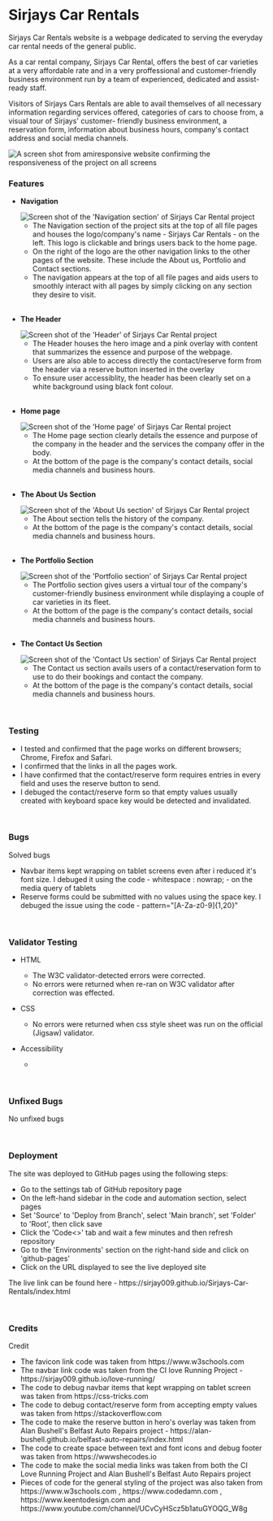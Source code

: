 <h1>Sirjays Car Rentals</h1>

<p>Sirjays Car Rentals website is a webpage dedicated to serving the everyday car rental needs of the general public.
</p>
<p>As a car rental company, Sirjays Car Rental, offers the best of car varieties at a very affordable rate and in a very proffessional and customer-friendly business environment run by a team of experienced, dedicated and assist-ready staff.</p>

<p>Visitors of Sirjays Cars Rentals are able to avail themselves of all necessary information regarding services offered, categories of cars to choose from, a visual tour of Sirjays' customer- friendly business environment, a reservation form, information about business hours, company's contact address and social media channels.</p>

<img src="docs/readme.images/testing.images/jpeg-optimizer_Capture.PNG" alt="A screen shot from amiresponsive website confirming the responsiveness of the project on all screens">
<br>

<h3>Features</h3>

<ul>
<li>
<p><strong>Navigation</strong></p>
<img src="docs/readme.images/jpeg-optimizer_Navigation.PNG" alt="Screen shot of the 'Navigation section' of Sirjays Car Rental project">
<ul>
<li>The Navigation section of the project sits at the top of all file pages and houses the logo/company's name - Sirjays Car Rentals - on the left. This logo is clickable and brings users back to the home page.</li>
<li>On the right of the logo are the other navigation links to the other pages of the website. These include the About us, Portfolio and Contact sections.</li>
<li>The navigation appears at the top of all file pages and aids users to smoothly interact with all pages by simply clicking on any section they desire to visit.</li>
</ul>
</li>
<br>

<li>
<p><strong>The Header</strong></p>
<img src="docs/readme.images/jpeg-optimizer_Header1.jpg" alt="Screen shot of the 'Header' of Sirjays Car Rental project">
<ul>
<li>The Header houses the hero image and a pink overlay with content that summarizes the essence and purpose of the webpage.</li>
<li>Users are also able to access directly the contact/reserve form from the header via a reserve button inserted in the overlay</li>
<li>To ensure user accessiblity, the header has been clearly set on a white background using black font colour.</li>
</ul>
</li>
<br>

<li>
<p><strong>Home page</strong></p>
<img src="docs/readme.images/jpeg-optimizer_HomePage.PNG" alt="Screen shot of the 'Home page' of Sirjays Car Rental project">
<ul>
<li>The Home page section clearly details the essence and purpose of the company in the header and the services the company offer in the body.</li>
<li>At the bottom of the page is the company's contact details, social media channels and business hours.</li>
</ul>
</li>
<br>

<li>
<p><strong>The About Us Section</strong></p>
<img src="docs/readme.images/jpeg-optimizer_AboutUs.PNG" alt="Screen shot of the 'About Us section' of Sirjays Car Rental project">
<ul>
<li>The About section tells the history of the company.</li>
<li>At the bottom of the page is the company's contact details, social media channels and business hours.</li>
</ul>
</li>
<br>

<li>
<p><strong>The Portfolio Section</strong></p>
<img src="docs/readme.images/jpeg-optimizer_Portfolio.PNG" alt="Screen shot of the 'Portfolio section' of Sirjays Car Rental project">
<ul>
<li>The Portfolio section gives users a virtual tour of the company's customer-friendly business environment while displaying a couple of car varieties in its fleet.</li>
<li>At the bottom of the page is the company's contact details, social media channels and business hours.</li>
</ul>
</li>
<br>

<li>
<p><strong>The Contact Us Section</strong></p>
<img src="docs/readme.images/jpeg-optimizer_ContactUs.PNG" alt="Screen shot of the 'Contact Us section' of Sirjays Car Rental project">
<ul>
<li>The Contact us section avails users of a contact/reservation form to use to do their bookings and contact the company.</li>
<li>At the bottom of the page is the company's contact details, social media channels and business hours.</li>
</ul>
</li>
</ul>
<br>

<h3>Testing</h3>
<ul>
<li>I tested and confirmed that the page works on different browsers; Chrome, Firefox and Safari.</li>
<li>I confirmed that the links in all the pages work.</li>
<li>I have confirmed that the contact/reserve form requires entries in every field and uses the reserve button to send.</li>
<li>I debuged the contact/reserve form so that empty values usually created with keyboard space key would be detected and invalidated.</li>
</ul>
<br>

<h3>Bugs</h3>
<p>Solved bugs</p>
<ul>
<li>Navbar items kept wrapping on tablet screens even after i reduced it's font size. I debuged it using the code - whitespace : nowrap; - on the media query of tablets</li>
<li>Reserve forms could be submitted with no values using the space key. I debuged the issue using the code - pattern="[A-Za-z0-9]{1,20}"</li>
</ul>
<br>

<h3>Validator Testing</h3>
<ul>
<li><p>HTML</p>
<ul>
<li>The W3C validator-detected errors were corrected.</li>
<li>No errors were returned when re-ran on W3C validator after correction was effected.</li>
</ul>
</li>

<li><p>CSS</p>
<ul>
<li>No errors were returned when css style sheet was run on the official (Jigsaw) validator.</li>
</ul>
</li>

<li><p>Accessibility</p>
<ul>
<li></li>
</ul>
</li>

</ul>
<br>

<h3>Unfixed Bugs</h3>
<p>No unfixed bugs</p>
<br>

<h3>Deployment</h3>
<p>The site was deployed to GitHub pages using the following steps:</p>
<ul>
<li>Go to the settings tab of GitHub repository page</li>
<li>On the left-hand sidebar in the code and automation section, select pages</li>
<li>Set 'Source' to 'Deploy from Branch', select 'Main branch', set 'Folder' to 'Root', then click save</li>
<li>Click the 'Code<>' tab and wait a few minutes and then refresh repository</li>
<li>Go to the 'Environments' section on the right-hand side and click on 'github-pages'</li>
<li>Click on the URL displayed to see the live deployed site</li>
</ul>
<p>The live link can be found here - https://sirjay009.github.io/Sirjays-Car-Rentals/index.html</p>
<br>
<h3>Credits</h3>
<p>Credit</p>
<ul>
<li>The favicon link code was taken from https://www.w3schools.com</li>
<li>The navbar link code was taken from the CI love Running Project - https://sirjay009.github.io/love-running/</li>
<li>The code to debug navbar items that kept wrapping on tablet screen was taken from https://css-tricks.com</li>
<li>The code to debug contact/reserve form from accepting empty values was taken from https://stackoverflow.com</li>
<li>The code to make the reserve button in hero's overlay was taken from Alan Bushell's Belfast Auto Repairs project - https://alan-bushell.github.io/belfast-auto-repairs/index.html</li>
<li>The code to create space between text and font icons and debug footer was taken from https://wwwshecodes.io</li>
<li>The code to make the social media links was taken from both the CI Love Running Project and Alan Bushell's Belfast Auto Repairs project</li>
<li>Pieces of code for the general styling of the project was also taken from https://www.w3schools.com , https://www.codedamn.com , https://www.keentodesign.com and https://www.youtube.com/channel/UCvCyHScz5b1atuGYOQG_W8g</li>
</ul>

